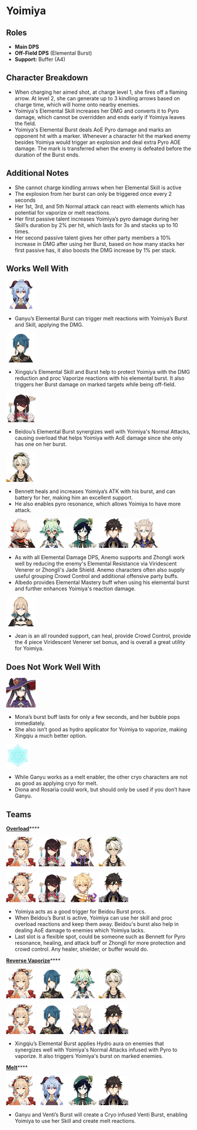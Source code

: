 # Yoimiya

## Roles

* **Main DPS**
* **Off-Field DPS** (Elemental Burst)
* **Support:** Buffer (A4)

## Character Breakdown

* When charging her aimed shot, at charge level 1, she fires off a flaming arrow. At level 2, she can generate up to 3 kindling arrows based on charge time, which will home onto nearby enemies.
* Yoimiya's Elemental Skill increases her DMG and converts it to Pyro damage, which cannot be overridden and ends early if Yoimiya leaves the field.
* Yoimiya's Elemental Burst deals AoE Pyro damage and marks an opponent hit with a marker. Whenever a character hit the marked enemy besides Yoimiya would trigger an explosion and deal extra Pyro AOE damage. The mark is transferred when the enemy is defeated before the duration of the Burst ends.

## Additional Notes

* She cannot charge kindling arrows when her Elemental Skill is active
* The explosion from her burst can only be triggered once every 2 seconds
* Her 1st, 3rd, and 5th Normal attack can react with elements which has potential for vaporize or melt reactions.
* Her first passive talent increases Yoimiya’s pyro damage during her Skill’s duration by 2% per hit, which lasts for 3s and stacks up to 10 times.
* Her second passive talent gives her other party members a 10% increase in DMG after using her Burst, based on how many stacks her first passive has, it also boosts the DMG increase by 1% per stack.

## Works Well With

![](../../.gitbook/assets/UI_AvatarIcon_Ganyu.png)

* Ganyu’s Elemental Burst can trigger melt reactions with Yoimiya’s Burst and Skill, applying the DMG.

![](../../.gitbook/assets/UI_AvatarIcon_Xingqiu.png)

* Xingqiu’s Elemental Skill and Burst help to protect Yoimiya with the DMG reduction and proc Vaporize reactions with his elemental burst. It also triggers her Burst damage on marked targets while being off-field.

![](../../.gitbook/assets/UI_AvatarIcon_Beidou.png)

* Beidou’s Elemental Burst synergizes well with Yoimiya's Normal Attacks, causing overload that helps Yoimiya with AoE damage since she only has one on her burst.

![](../../.gitbook/assets/UI_AvatarIcon_Bennett.png)

* Bennett heals and increases Yoimiya’s ATK with his burst, and can battery for her, making him an excellent support.
* He also enables pyro resonance, which allows Yoimiya to have more attack.

![](../../.gitbook/assets/UI_AvatarIcon_Kazuha.png) ![](../../.gitbook/assets/UI_AvatarIcon_Sucrose.png) ![](../../.gitbook/assets/UI_AvatarIcon_Venti.png) ![](../../.gitbook/assets/UI_AvatarIcon_Zhongli.png) ![](../../.gitbook/assets/UI_AvatarIcon_Albedo.png)

* As with all Elemental Damage DPS, Anemo supports and Zhongli work well by reducing the enemy's Elemental Resistance via Viridescent Venerer or Zhongli's Jade Shield. Anemo characters often also supply useful grouping Crowd Control and additional offensive party buffs.
* Albedo provides Elemental Mastery buff when using his elemental burst and further enhances Yoimiya's reaction damage.

![](../../.gitbook/assets/UI_AvatarIcon_Jean.png)

* Jean is an all rounded support, can heal, provide Crowd Control, provide the 4 piece Viridescent Venerer set bonus, and is overall a great utility for Yoimiya.

## Does Not Work Well With

![](../../.gitbook/assets/UI_AvatarIcon_Mona.png)

* Mona’s burst buff lasts for only a few seconds, and her bubble pops immediately.
* She also isn’t good as hydro applicator for Yoimiya to vaporize, making Xingqiu a much better option.

![](../../.gitbook/assets/Element_Cryo.webp)

* While Ganyu works as a melt enabler, the other cryo characters are not as good as applying cryo for melt.
* Diona and Rosaria could work, but should only be used if you don’t have Ganyu.

## Teams

[**Overload**](../../teams/overload.md)\*\*\*\*

![](../../.gitbook/assets/UI_AvatarIcon_Yoimiya.png) ![](../../.gitbook/assets/UI_AvatarIcon_Beidou.png) ![](../../.gitbook/assets/UI_AvatarIcon_Fischl.png) ![](../../.gitbook/assets/UI_AvatarIcon_Bennett.png)

![](../../.gitbook/assets/UI_AvatarIcon_Yoimiya.png) ![](../../.gitbook/assets/UI_AvatarIcon_Beidou.png) ![](../../.gitbook/assets/ui_avataricon_aether_electro.png) ![](../../.gitbook/assets/UI_AvatarIcon_Zhongli.png)

* Yoimiya acts as a good trigger for Beidou Burst procs.
* When Beidou’s Burst is active, Yoimiya can use her skill and proc overload reactions and keep them away. Beidou's burst also help in dealing AoE damage to enemies which Yoimiya lacks.
* Last slot is a flexible spot, could be someone such as Bennett for Pyro resonance, healing, and attack buff or Zhongli for more protection and crowd control. Any healer, shielder, or buffer would do.

[**Reverse Vaporize**](../../teams/reverse-vaporize.md)\*\*\*\*

![](../../.gitbook/assets/UI_AvatarIcon_Yoimiya.png) ![](../../.gitbook/assets/UI_AvatarIcon_Xingqiu.png) ![](../../.gitbook/assets/UI_AvatarIcon_Sucrose.png) ![](../../.gitbook/assets/UI_AvatarIcon_Bennett.png)

![](../../.gitbook/assets/UI_AvatarIcon_Yoimiya.png) ![](../../.gitbook/assets/UI_AvatarIcon_Xingqiu.png) ![](../../.gitbook/assets/UI_AvatarIcon_Albedo.png) ![](../../.gitbook/assets/UI_AvatarIcon_Zhongli.png)

* Xingqiu’s Elemental Burst applies Hydro aura on enemies that synergizes well with Yoimiya's Normal Attacks infused with Pyro to vaporize. It also triggers Yoimiya's burst on marked enemies.

[**Melt**](../../teams/melt.md)\*\*\*\*

![](../../.gitbook/assets/UI_AvatarIcon_Yoimiya.png) ![](../../.gitbook/assets/UI_AvatarIcon_Ganyu.png) ![](../../.gitbook/assets/UI_AvatarIcon_Venti.png) ![](../../.gitbook/assets/UI_AvatarIcon_Zhongli.png)

* Ganyu and Venti’s Burst will create a Cryo infused Venti Burst, enabling Yoimiya to use her Skill and create melt reactions.
